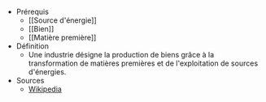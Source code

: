- Prérequis
	- [[Source d'énergie]]
	- [[Bien]]
	- [[Matière première]]
- Définition
	- Une industrie désigne la production de biens grâce à la transformation de matières premières et de l'exploitation de sources d'énergies.
- Sources
	- [Wikipedia](https://fr.wikipedia.org/wiki/Industrie)
